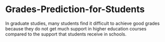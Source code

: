 # Grades-Prediction-for-Students
In graduate studies, many students find it difficult to achieve good grades because they do not get much support in higher education courses compared to the support that students receive in schools. 
